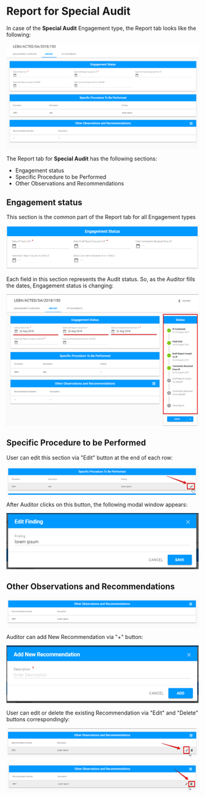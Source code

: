 # Report for Special Audit

In case of the **Special Audit** Engagement type, the Report tab looks like the following:

![Special Audit Report](../../../.gitbook/assets/94.png)

The Report tab for **Special Audit**  has the following sections:

* Engagement status 
* Specific Procedure to be Performed
* Other Observations and Recommendations

## Engagement status

This section is the common part of the Report tab for all Engagement types 

![Engagement Status section](../../../.gitbook/assets/42.png)

Each field in this section represents the Audit status. So, as the Auditor fills the dates, Engagement status is changing:

![Engagement Status and  Status panel](../../../.gitbook/assets/43.png)

## Specific Procedure to be Performed

User can edit this section via "Edit" button at the end of each row: 

![Edit button ](../../../.gitbook/assets/95.png)

  
After Auditor clicks on this button, the following modal window appears:

![Edit Findings modal window](../../../.gitbook/assets/96.png)

## Other Observations and Recommendations

![Other Observations and Recommendations](../../../.gitbook/assets/101.png)

Auditor can add New Recommendation  via "+" button: 

![Add New Recommendation modal window](../../../.gitbook/assets/98.png)

User can edit or delete the existing Recommendation via "Edit" and "Delete" buttons correspondingly:

![Edit button](../../../.gitbook/assets/99.png)

![Delete button ](../../../.gitbook/assets/100.png)



